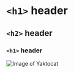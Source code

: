 # `<h1>` header

## `<h2>` header

### `<h1>` header
![Image of Yaktocat](https://octodex.github.com/images/yaktocat.png)
